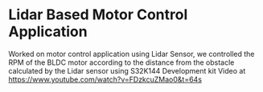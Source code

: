 # Lidar Based Motor Control Application
Worked on motor control application using Lidar Sensor, we controlled the RPM of the BLDC motor according to the distance from the obstacle calculated by the Lidar sensor using S32K144 Development kit 
Video at https://www.youtube.com/watch?v=FDzkcuZMao0&t=64s
